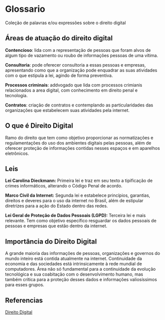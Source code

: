 # Glossario

Coleção de palavras e/ou expressões sobre o direito digital

## Áreas de atuação do direito digital

**Contencioso**: lida com a representação de pessoas que foram alvos de algum tipo de vazamento ou roubo de informações pessoas de uma vítima.

**Consultoria**: pode oferecer consultoria a essas pessoas e empresas, apresentando como que a organização pode enquadrar as suas atividades com o que estipula a lei, agindo de forma preventiva.

**Processos criminais**: addvogado que lida com processos crimianis relacionados a area digital, com conhecimento em direito penal e tecnologia.

**Contratos**: criação de contratos e contemplando as particularidades das organizações que estabelecem suas atividades pela internet.

## O que é Direito Digital

Ramo do direito que tem como objetivo proporcionar as normatizações e regulamentações do uso dos ambientes digitais pelas pessoas, além de oferecer proteção de informações contidas nesses espaços e em aparelhos eletrônicos.

## Leis

**Lei Carolina Dieckmann:** Primeira lei e traz em seu texto a tipificação de crimes informáticos, alterando o Código Penal de acordo.

**Marco Civil da Internet:** Segunda lei e estabelece princípios, garantias, direitos e deveres para o uso da internet no Brasil, além de estipular diretrizes para a ação do Estado dentro das redes.

**Lei Geral de Proteção de Dados Pessoais (LGPD):** Terceira lei e mais relevante. Tem como objetivo específico resguardar os dados pessoais de pessoas e empresas que estão dentro da internet.

## Importância do Direito Digital

 A grande maioria das informações de pessoas, organizações e governos do mundo inteiro está contida atualmente na internet. Continuidade da economia e das sociedades está intrinsicamente à rede mundial de computadores. Área não só fundamental para a continuidade da evolução tecnológica e sua coabitação com o desenvolvimento humano, mas também crítica para a proteção desses dados e informações valiosíssimos para esses grupos.

## Referencias

[Direito Digital](https://www.projuris.com.br/direito-digital/)